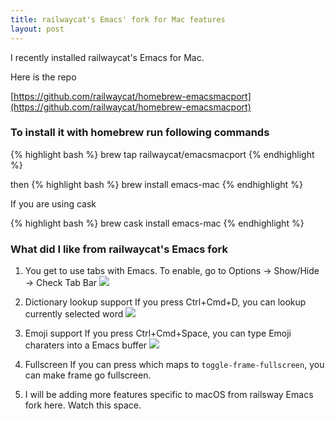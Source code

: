 ```yaml
---
title: railwaycat's Emacs' fork for Mac features
layout: post
---
```


I recently installed railwaycat's Emacs for Mac.

Here is the repo

[https://github.com/railwaycat/homebrew-emacsmacport](https://github.com/railwaycat/homebrew-emacsmacport)


### To install it with homebrew run following commands

{% highlight bash %}
brew tap railwaycat/emacsmacport
{% endhighlight %}

then
{% highlight bash %}
brew install emacs-mac
{% endhighlight %}

If you are using cask

{% highlight bash %}
brew cask install emacs-mac
{% endhighlight %}



### What did I like from railwaycat's Emacs fork

1. You get to use tabs with Emacs.
  To enable, go to Options -> Show/Hide -> Check Tab Bar
  ![](https://i.imgur.com/4DFoLGE.png)

2. Dictionary lookup support
  If you press Ctrl+Cmd+D, you can lookup currently selected word
  ![](https://i.imgur.com/F4Fxd9P.png)

3. Emoji support
  If you press Ctrl+Cmd+Space, you can type Emoji charaters into a Emacs buffer
  ![](https://i.imgur.com/ULwCswB.png)

4. Fullscreen
  If you can press <f11> which maps to `toggle-frame-fullscreen`, you can make frame go fullscreen.

5. I will be adding more features specific to macOS from railsway Emacs fork here. Watch this space.
